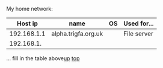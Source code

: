 My home network:

| Host ip | name | OS | Used for... |
| ---- | ---- | ---- | ---- |
| 192.168.1.1 | alpha.trigfa.org.uk |  | File server |
| 192.168.1. |  |  |  |
... fill in the table above[up](README.md)
[top](../README.md)
